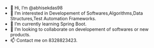 - 👋 Hi, I’m @abhisekdas98
- 👀 I’m interested in Developement of Softwares,Algorithms,Data Structures,Test Automation Frameworks.
- 🌱 I’m currently learning Spring Boot.
- 💞️ I’m looking to collaborate on developement of softwares or new products.
- 📫 Contact me on 8328823423.

<!---
abhisekdas98/abhisekdas98 is a ✨ special ✨ repository because its `README.md` (this file) appears on your GitHub profile.
You can click the Preview link to take a look at your changes.
--->
